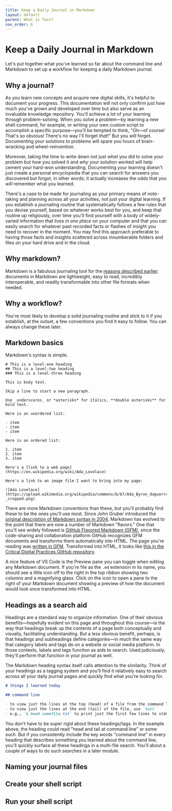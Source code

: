 ```yaml
---
title: Keep a Daily Journal in Markdown
layout: default
parent: What is Text?
nav_order: 6
---
```


# Keep a Daily Journal in Markdown

Let's put together what you've learned so far about the command line and Markdown to set up a workflow for keeping a daily Markdown journal.

## Why a journal?

As you learn new concepts and acquire new digital skills, it's helpful to document your progress. This documentation will not only confirm just how much you've grown and developed over time but also serve as an invaluable knowledge repository. You'll achieve a lot of your learning through problem-solving. When you solve a problem&mdash;by learning a new shell command, for example, or writing your own custom script to accomplish a specific purpose&mdash;you'll be tempted to think, "Oh&mdash;of course! That's so obvious! There's no way I'll forget *that*!" But you *will* forget. Documenting your solutions to problems will spare you hours of brain-wracking and wheel-reinvention.

Moreover, taking the time to write down not just *what* you did to solve your problem but *how* you solved it and *why* your solution worked will help cement your hard-won understanding. Documenting your learning doesn't just create a personal encyclopedia that you can search for answers you discovered but forgot, in other words; it actually increases the odds that you *will* remember what you learned.

There's a case to be made for journaling as your primary means of note-taking and planning across all your activities, not just your digital learning. If you establish a journaling routine that systematically follows a few rules that you devise yourself, based on whatever works best for you, and keep that routine up religiously, over time you'll find yourself with a body of widely-varied information that lives *in one place* on your computer and that you can easily search for whatever past recorded facts or flashes of insight you need to recover in the moment. You may find this approach preferable to having those facts and insights scattered across innumberable folders and files on your hard drive and in the cloud.

## Why markdown?

Markdown is a fabulous journaling tool for the [reasons described earlier](/critical-digital-practices/mod-3/kinds-of-text#markdown): documents in Markdown are lightweight, easy to read, incredibly interoperable, and readily transformable into other file formats when needed. 

## Why a workflow?

You're most likely to develop a solid journaling routine and stick to it if you establish, at the outset, a few conventions you find it easy to follow. You can always change these later.

## Markdown basics

Markdown's syntax is simple.

```
# This is a level-one heading
## This is a level-two heading
### This is a level-three heading

This is body text.

Skip a line to start a new paragraph.

Use _underscores_ or *asterisks* for italics, **double asterisks** for bold text.

Here is an unordered list:

- item
- item
- item

Here is an ordered list:

1. item
2. item
3. item

Here's a [link to a web page](https://en.wikipedia.org/wiki/Ada_Lovelace)

Here's a link to an image file I want to bring into my page: 

![Ada Lovelace](https://upload.wikimedia.org/wikipedia/commons/b/b7/Ada_Byron_daguerreotype_by_Antoine_Claudet_1843_or_1850_-_cropped.png)
```
There are more Markdown conventions than these, but you'll probably find these to be the ones you'll use most. Since John Gruber introduced the [original description of Markdown syntax in 2004](https://daringfireball.net/projects/markdown/syntax), Markdown has evolved to the point that there are now a number of Markdown "flavors." One that you'll see widely followed is [GitHub Flavored Markdown (GFM)](https://github.github.com/gfm/), since the code-sharing and collaboration platform GitHub recognizes GFM documents and transforms them automatically into HTML. The page you're reading was [written in GFM](https://raw.githubusercontent.com/cdl-geneseo/critical-digital-practices/main/mod-3/keep-a-daily-journal.md). Transformed into HTML, it looks like [this in the Critical Digital Practices GitHub repository](https://github.com/cdl-geneseo/critical-digital-practices/blob/main/mod-3/keep-a-daily-journal.md).

A nice feature of VS Code is the Preview pane you can toggle when editing any Markdown document. If you're file as the `.md` extension in its name, you should see a little icon off to the right in the top ribbon showing two columns and a magnifying glass. Click on the icon to open a pane to the right of your Markdown document showing a preview of how the document would look once transformed into HTML.

## Headings as a search aid 

Headings are a standard way to organize information. One of their obvious benefits&mdash;hopefully evident on this page and throughout this course&mdash;is the way that headings break up the contents of a page both conceptually and visually, facilitating understanding. But a less obvious benefit, perhaps, is that headings and subheadings define categories&mdash;in much the same way that category labels and tags do on a website or social media platform. In those contexts, labels and tags function as aids to search. Used judiciously, they'll perform that function in your journal as well.

The Markdown heading syntax itself calls attention to the similarity. Think of your headings as a tagging system and you'll find it relatively easy to search across all your daily journal pages and quickly find what you're looking for. 

```markdown
# things I learned today

## command line

- to view just the lines at the top (head) of a file from the command line, use `head` instead of `less`
- to view just the lines at the end (tail) of the file, use `tail`
- e.g., `$ head somefile.txt` to print just the first few lines to stdout
```
You don't have to be super rigid about these headings/tags. In the example above, the heading could read "head and tail at command line" or some such. But if you consistently include the key words "command line" in every heading that describes something you learned about the command line, you'll quickly surface all these headings in a multi-file search. You'll about a couple of ways to do such searches in a later module.

## Naming your journal files




## Create your shell script

## Run your shell script



<!-- 

Besides giving you an opportunity to use your new skills at the command line and take advantage of Markdown's simplicity, flexibility, and interoperability, creating this workflow and keeping the journal will give you a way to document your learning in this course&mdash;and beyond.

## Step 1: Save a shell script to create a new daily file

A **shell script** is a series of shell commands stored in a file that will run in succession when you execute it.

We're going to write a very short script to create a daily journal document. You only have to write this script once; after that, you just execute the script with a simple terminal command&mdash;or from your GUI&mdash;whenever you're ready to do some journaling. Every time you run the script, you'll create a fresh plain-text document with the current date (yyyy-mm-dd) and time (hh-mm) right in the file name, and the Markdown extension (`.md`) at the file name's end. 

Over time, you may want to write other scripts, so let's begin by creating a folder to hold these. Open a terminal window and use `pwd` to make sure you're in your home folder. If you're not, go there with

```zsh
cd ~
```
Next, create a folder for your scripts. You can call it anything you want. Maybe `scripts` is a good name?

```zsh
mkdir scripts
```
Descend into your new `scripts` folder.

```zsh
cd scripts
```
To create your file, you have a few options. One option is to use `touch`:

```zsh
touch journal.sh
```
However, if you followed the instructions carefully for [installing VS Code](/critical-digital-practices/mod-3/text-editors#visual-studio-code), you should be able to create the file and open it in VS Code with a single command:

```zsh
code journal.sh
```
Remember that if you create and open the file using `code`, the file will have only a temporary existence until you save it. If you close the VS Code tab for the file without saving, you'll lose the file contents, and you won't find the file in your file system.

If you're not able to use the `code` command, you can either revisit the instructions to get VS Code's command-line tools in your PATH, or you can go to your GUI, right-click on the file name, and tell the Finder or File Explorer to open the file in VS Code.

Other options, of course, include opening the file in any other plain-text editor and opening it in your terminal using, say, Vim or Nano.

Here's what you should paste into the file. (Paste in all of it, including the lines that begin with `#`.)

```zsh
#!/bin/bash

# A script to create and open a daily
# journal file.

# create path to new file and store it in a variable
filename=$HOME/journal/journal_$( date '+%Y-%m-%d_%H-%M' ).md

# add title line to top of file
echo "JOURNAL FOR $( date '+%Y-%m-%d' )" >> $filename

# open file in VS Code
code $filename
```
Save the file. 

Before going on to the next step, let's take a moment to review what's in the file you created. We'll go through it line-by-line.

### She-bang

```zsh
#!/bin/bash
```
The first line combines an exclamation point and a pound sign to form what's known as a [shebang](https://www.computerhope.com/jargon/s/shebang.htm). It's followed by the path to your Bash installation. This first line tells your operating system where to find the program that will execute your script.

### Comments

```zsh
# A script to create and open a daily
# journal file.
```
The next two lines, each beginning with `#`, are comments. Comments are ignored when the script is processed; their purpose is to remind you, or someone reading your script, what the script as a whole and various executable lines within it are designed to do. You can remove or edit these comments as you see fit. Just keep in mind that every new line of commentary requires a new `#` at the beginning. VS Code's syntax highlighting is your friend here, helping you to clearly distinguish comments from code in your file.

### Variable = file path
```zsh
# create path to new file and store it in a variable
filename=$HOME/journal/journal_$( date '+%Y-%m-%d_%H-%M' ).md
```

The first line of executable code in the file creates a **variable** named `filename`, setting the variable equal to the **value** of the path where you want your script to create a new file. We create variables by making up names for them. When we want to make use of the variable's value, we put a `$` directly in front of the name. `HOME` is a variable that's typically already set in your operating system; its value is the path to your home folder. If you wanted to, you could replace `$HOME` in this line with the actual path to your home folder: For example, `/Users/c/your-username` in Git Bash.

{: .tip}
Need a refresher on home folder paths in Mac/Git Bash/Ubuntu? Look back at [A Sense of Where You Are](/critical-digital-practices/mod-2/where-you-are).

The last part of the path will create a file name that begins with `journal_`, is followed by the current date and time (pulled from your system's clock) and ends with the `.md` file extension. The `$( )` notation allows us to run a command (`date`) and grab the value of the output. (To learn more about the `date` command, type `man date` at the command prompt in a terminal window.)

### Add a title line

```zsh
# add title line to top of file
echo "JOURNAL FOR $( date '+%Y-%m-%d' )" >> $filename
```

The next line of code creates a title line for your file by echoing some words and the date (no hours and minutes this time) and writing them to the file. Earlier, we used a single right-angle bracket (`>`) as a "redirect" to write contents to a new file. The double right-angle brackets in our script (`>>`) **append** content to an existing file. Instead of writing out the whole path to that existing file again, we reference it using the variable we created earlier.

Don't want a title line in your file? You can comment out this command or simply remove it from your script. 

### Open the file in VS Code to start journaling

```zsh
# open file in VS Code
code $filename
```
The final line of code opens the file in VS Code, where it's ready and waiting for you to start journaling. If you don't yet have VS Code's command line tools installed, you should comment this line out until you do. Just add a `#` to the beginning of the line. To open the file without using the `code` command, just go to it in your GUI. You may have to right-click on it and tell it to open in VS Code rather than TextEdit or Notepad.

## Step 2: Make your script executable, then run it

We saw in [Some Plain-Text File Formats](/critical-digital-practices/mod-3/kinds-of-text) that files ending in `.sh` are **excecutable** plain-text files. You can read and edit them like other plain-text files, but you can also ask your computer to **run** the code that's inside them. How?

In [Getting More Information About Files and Folders](/critical-digital-practices/mod-2/getting-more-information), we saw that a "long" display of a folder's contents will show us the permissions associated with each file in the folder. The `r` in these permissions stands for **read**, the `w` for **write**, and the `x` for **execute**. In order to run, an executable file must contain valid executable code and also have that `x` in its permissions.

To make your `journal.sh` file executable in macOS or Ubuntu for Windows, make sure you're in your `~/scripts` folder and type the following:

```zsh
chmod u+x journal.sh
```
The `chmod` command will add an `x` to your permissions as user. You can verify this by typing

```zsh
ls -l journal.sh
```
The first three letters in the permissions column should be `rwx`, indicating that you can execute the code in the file.

Things are a little different in Git Bash, where you can't actually change file permissions using `chmod`. However, that first line in your script&mdash;the one with the she-bang&mdash;should have made the file executable already. Again, you can verify with `ls -l`.

Whether in macOS, Ubuntu, or Git Bash, you can run the code in your executable file by navigating to `~/scripts` using `cd` and typing the following

```zsh
./journal.sh
```
After a few seconds, your new journal file should open in VS Code and be ready for you to start journaling. To repeat, if you don't have VS Code's command line tools installed, you can just navigate to the new file in your GUI (it will be waiting for you in your `~/journal` folder) and open it from there.

## Step 3: Journal away in Markdown

Markdown's syntax is simple.

```
# This is a level-one heading
## This is a level-two heading
### This is a level-three heading

This is body text.

Skip a line to start a new paragraph.

Use _underscores_ or *asterisks* for italics, **double asterisks** for bold text.

Here is an unordered list:

- item
- item
- item

Here is an ordered list:

1. item
2. item
3. item

Here's a [link to a web page](https://en.wikipedia.org/wiki/Ada_Lovelace)

Here's a link to an image file I want to bring into my page: ![Ada Lovelace](https://upload.wikimedia.org/wikipedia/commons/b/b7/Ada_Byron_daguerreotype_by_Antoine_Claudet_1843_or_1850_-_cropped.png)
```

Create a new journal file using the script above, or just create any old plain-text file, making sure you've added the `.md` extension to the file name. Open it in VS Code and paste in the above examples of Markdown syntax. You'll see that VS Code does syntax highlighting for Markdown and also renders italic-formatted text as italic and bold-formatted text as bold.

Now click on the little icon in the upper right of your VS Code window with two panels and a little magnifying glass.

-->